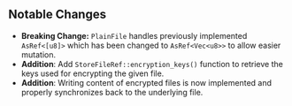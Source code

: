 <!--
This changelog file is intended to be updated during development and is automatically cleared after
a release
-->

## Notable Changes

- **Breaking Change:** `PlainFile` handles previously implemented `AsRef<[u8]>` which has been changed to
    `AsRef<Vec<u8>>` to allow easier mutation.
- **Addition**: Add `StoreFileRef::encryption_keys()` function to retrieve the keys used for encrypting the given
    file.
- **Addition**: Writing content of encrypted files is now implemented and properly synchronizes back to the underlying
    file.
